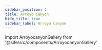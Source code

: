 ```yaml
---
sidebar_position: 1
title: Arroyo Canyon
hide_title: true
sidebar_label: Arroyo Canyon
---
```


import ArroyocanyonGallery from '@site/src/components/ArroyocanyonGallery'

<ArroyocanyonGallery />

